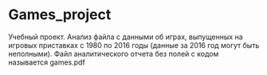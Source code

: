# Games_project
Учебный проект. 
Анализ файла с данными об играх, выпущенных на игровых приставках с 1980 по 2016 годы (данные за  2016 год могут быть неполными).
Файл аналитического отчета без полей с кодом называется games.pdf
